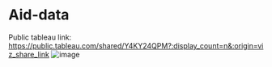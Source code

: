# Aid-data
Public tableau link: https://public.tableau.com/shared/Y4KY24QPM?:display_count=n&:origin=viz_share_link 
![image](https://github.com/huntergibson/NASA-data/assets/114520043/676b4e7f-82ae-49b8-b8a1-1ffb1b45d413)
